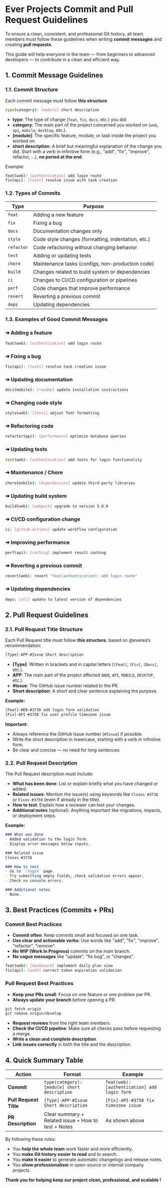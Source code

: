 # Ever Projects Commit and Pull Request Guidelines

To ensure a clean, consistent, and professional Git history, all team members must follow these guidelines when writing **commit messages** and creating **pull requests**.

This guide will help everyone in the team — from beginners to advanced developers — to contribute in a clean and efficient way.

## 1. Commit Message Guidelines

### 1.1. Commit Structure

Each commit message must follow **this structure**:

```bash
type(category): [module] short description
```

- **type**: The type of change (`feat`, `fix`, `docs`, etc.) you did
- **category**: The main part of the project concerned you worked on (`web`, `api`, `mobile`, `desktop`, etc.).
- **[module]**: The specific feature, module, or task inside the project you worked on.
- **short description**: A brief but meaningful explanation of the change you did. Start with a verb in infinitive form (e.g., "add", "fix", "improve", refactor, …), **no period at the end**.

Example:

```bash
feat(web): [authentication] add login route
fix(api): [tasks] resolve issue with task creation
```

### 1.2. Types of Commits

| Type | Purpose |
| --- | --- |
| `feat` | Adding a new feature |
| `fix` | Fixing a bug |
| `docs` | Documentation changes only |
| `style` | Code style changes (formatting, indentation, etc.) |
| `refactor` | Code refactoring without changing behavior |
| `test` | Adding or updating tests |
| `chore` | Maintenance tasks (configs, non-production code) |
| `build` | Changes related to build system or dependencies |
| `ci` | Changes to CI/CD configuration or pipelines |
| `perf` | Code changes that improve performance |
| `revert` | Reverting a previous commit |
| `deps` | Updating dependencies |

### 1.3. Examples of Good Commit Messages

### ➔ Adding a feature

```bash
feat(web): [authentication] add login route
```

### ➔ Fixing a bug

```bash
fix(api): [tasks] resolve task creation issue
```

### ➔ Updating documentation

```bash
docs(mobile): [readme] update installation instructions
```

### ➔ Changing code style

```bash
style(web): [fonts] adjust font formatting
```

### ➔ Refactoring code

```bash
refactor(api): [performance] optimize database queries
```

### ➔ Updating tests

```bash
test(web): [authentication] add tests for login functionality
```

### ➔ Maintenance / Chore

```bash
chore(mobile): [dependencies] update third-party libraries
```

### ➔ Updating build system

```bash
build(web): [webpack] upgrade to version 5.0.0
```

### ➔ CI/CD configuration change

```bash
ci: [github-actions] update workflow configuration
```

### ➔ Improving performance

```bash
perf(api): [caching] implement result caching
```

### ➔ Reverting a previous commit

```bash
revert(web): revert "feat(authentication): add login route"
```

### ➔ Updating dependencies

```bash
deps: [all] update to latest version of dependencies
```

## 2. Pull Request Guidelines

### 2.1. Pull Request Title Structure

Each Pull Request title must follow **this structure**, based on @evereq’s recommendation:

```bash
[Type]-APP-#Issue Short description
```

- **[Type]**: Written in brackets and in capital letters (`[Feat]`, `[Fix]`, `[Docs]`, etc.).
- **APP**: The main part of the project affected (`WEB`, `API`, `MOBILE`, `DESKTOP`, etc.).
- **#Issue**: The GitHub issue number related to the PR.
- **Short description**: A short and clear sentence explaining the purpose.

**Example:**

```bash
[Feat]-WEB-#3736 add login form validation
[Fix]-API-#3750 fix user profile timezone issue
```

**Important:**

- Always reference the GitHub Issue number (`#Issue`) if possible.
- Write the short description in lowercase, starting with a verb in infinitive form.
- Be clear and concise — no need for long sentences.

### 2.2. Pull Request Description

The Pull Request description must include:

- **What has been done**: List or explain briefly what you have changed or added.
- **Related issues**: Mention the issue(s) using keywords like `Closes #3736` or `Fixes #3750` (even if already in the title).
- **How to test**: Explain how a reviewer can test your changes.
- **Additional notes** (optional): Anything important like migrations, impacts, or deployment steps.

**Example:**

```markdown
### What was done
- Added validation to the login form.
- Display error messages below inputs.

### Related issue
Closes #3736

### How to test
- Go to `/login` page.
- Try submitting empty fields, check validation errors appear.
- Check no console errors.

### Additional notes
- None.
```

## 3. Best Practices (Commits + PRs)

### Commit Best Practices

- **Commit often**: Keep commits small and focused on one task.
- **Use clear and actionable verbs**: Use words like "add", "fix", "improve", "refactor", "remove".
- **No WIP (Work In Progress)** commits on the main branch.
- **No vague messages** like "update", "fix bug", or "changes".

```bash
feat(web): [dashboard] implement daily plan view
fix(api): [auth] correct token expiration validation
```

### Pull Request Best Practices

- **Keep your PRs small**: Focus on one feature or one problem per PR.
- **Always update your branch** before opening a PR:

```bash
git fetch origin
git rebase origin/develop
```

- **Request reviews** from the right team members.
- **Check the CI/CD pipeline**: Make sure all checks pass before requesting a merge.
- **Write a clean and complete description**.
- **Link issues correctly** in both the title and the description.

## 4. Quick Summary Table

| Action | Format | Example |
| --- | --- | --- |
| **Commit** | `type(category): [module] short description` | `feat(web): [authentication] add login form` |
| **Pull Request Title** | `[Type]-APP-#Issue Short description` | `[Fix]-API-#3750 fix timezone issue` |
| **PR Description** | Clear summary + Related issue + How to test + Notes | As shown above |

By following these rules:

- You **help the whole team** work faster and more efficiently.
- You **make Git history easier to read** and to search.
- You **make it easier** to generate automatic changelogs and release notes.
- You **show professionalism** in open-source or internal company projects.

**Thank you for helping keep our project clean, professional, and scalable !**